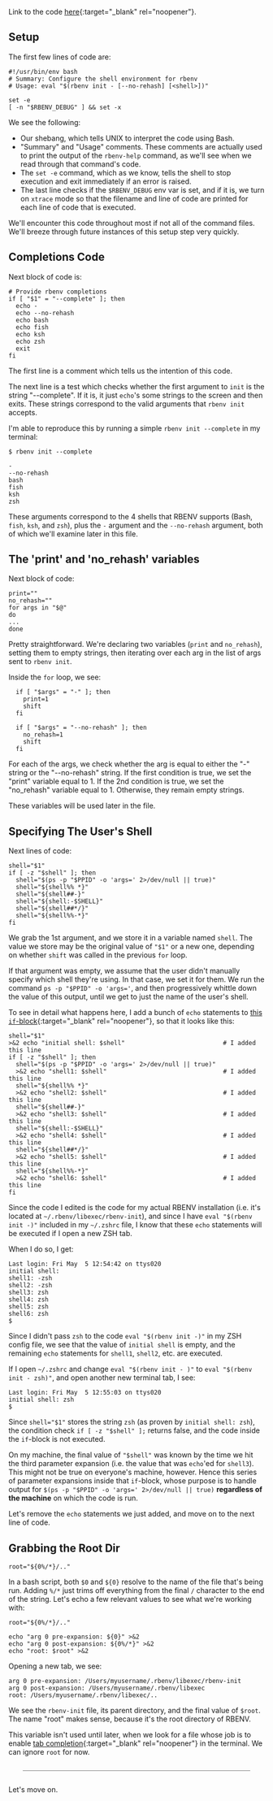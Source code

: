 
Link to the code [here](https://github.com/rbenv/rbenv/blob/c4395e58201966d9f90c12bd6b7342e389e7a4cb/libexec/rbenv-init){:target="_blank" rel="noopener"}.

## Setup

The first few lines of code are:

```
#!/usr/bin/env bash
# Summary: Configure the shell environment for rbenv
# Usage: eval "$(rbenv init - [--no-rehash] [<shell>])"

set -e
[ -n "$RBENV_DEBUG" ] && set -x
```

We see the following:

 - Our shebang, which tells UNIX to interpret the code using Bash.
 - "Summary" and "Usage" comments.  These comments are actually used to print the output of the `rbenv-help` command, as we'll see when we read through that command's code.
 - The `set -e` command, which as we know, tells the shell to stop execution and exit immediately if an error is raised.
 - The last line checks if the `$RBENV_DEBUG` env var is set, and if it is, we turn on `xtrace` mode so that the filename and line of code are printed for each line of code that is executed.

 We'll encounter this code throughout most if not all of the command files.  We'll breeze through future instances of this setup step very quickly.

## Completions Code

Next block of code is:

```
# Provide rbenv completions
if [ "$1" = "--complete" ]; then
  echo -
  echo --no-rehash
  echo bash
  echo fish
  echo ksh
  echo zsh
  exit
fi
```

The first line is a comment which tells us the intention of this code.

The next line is a test which checks whether the first argument to `init` is the string "--complete".  If it is, it just `echo`'s some strings to the screen and then exits.  These strings correspond to the valid arguments that `rbenv init` accepts.

I'm able to reproduce this by running a simple `rbenv init --complete` in my terminal:

```
$ rbenv init --complete

-
--no-rehash
bash
fish
ksh
zsh
```

These arguments correspond to the 4 shells that RBENV supports (Bash, `fish`, `ksh`, and `zsh`), plus the `-` argument and the `--no-rehash` argument, both of which we'll examine later in this file.

## The 'print' and 'no_rehash' variables

Next block of code:

```
print=""
no_rehash=""
for args in "$@"
do
...
done
```
Pretty straightforward.  We're declaring two variables (`print` and `no_rehash`), setting them to empty strings, then iterating over each arg in the list of args sent to `rbenv init`.

Inside the `for` loop, we see:

```
  if [ "$args" = "-" ]; then
    print=1
    shift
  fi

  if [ "$args" = "--no-rehash" ]; then
    no_rehash=1
    shift
  fi
```
For each of the args, we check whether the arg is equal to either the "-" string or the "--no-rehash" string.  If the first condition is true, we set the "print" variable equal to 1.  If the 2nd condition is true, we set the "no_rehash" variable equal to 1.  Otherwise, they remain empty strings.

These variables will be used later in the file.

## Specifying The User's Shell

Next lines of code:

```
shell="$1"
if [ -z "$shell" ]; then
  shell="$(ps -p "$PPID" -o 'args=' 2>/dev/null || true)"
  shell="${shell%% *}"
  shell="${shell##-}"
  shell="${shell:-$SHELL}"
  shell="${shell##*/}"
  shell="${shell%%-*}"
fi
```

We grab the 1st argument, and we store it in a variable named `shell`.  The value we store may be the original value of `"$1"` or a new one, depending on whether `shift` was called in the previous `for` loop.

If that argument was empty, we assume that the user didn't manually specify which shell they're using.  In that case, we set it for them.  We run the command `ps -p "$PPID" -o 'args='`, and then progressively whittle down the value of this output, until we get to just the name of the user's shell.

To see in detail what happens here, I add a bunch of `echo` statements to [this `if`-block](https://github.com/rbenv/rbenv/blob/c4395e58201966d9f90c12bd6b7342e389e7a4cb/libexec/rbenv-init#L35-L42){:target="_blank" rel="noopener"}, so that it looks like this:

```
shell="$1"
>&2 echo "initial shell: $shell"                           # I added this line
if [ -z "$shell" ]; then
  shell="$(ps -p "$PPID" -o 'args=' 2>/dev/null || true)"
  >&2 echo "shell1: $shell"                                # I added this line
  shell="${shell%% *}"
  >&2 echo "shell2: $shell"                                # I added this line
  shell="${shell##-}"
  >&2 echo "shell3: $shell"                                # I added this line
  shell="${shell:-$SHELL}"
  >&2 echo "shell4: $shell"                                # I added this line
  shell="${shell##*/}"
  >&2 echo "shell5: $shell"                                # I added this line
  shell="${shell%%-*}"
  >&2 echo "shell6: $shell"                                # I added this line
fi
```

Since the code I edited is the code for my actual RBENV installation (i.e. it's located at `~/.rbenv/libexec/rbenv-init`), and since I have `eval "$(rbenv init -)"` included in my `~/.zshrc` file, I know that these `echo` statements will be executed if I open a new ZSH tab.

When I do so, I get:

```
Last login: Fri May  5 12:54:42 on ttys020
initial shell:
shell1: -zsh
shell2: -zsh
shell3: zsh
shell4: zsh
shell5: zsh
shell6: zsh
$
```

Since I didn't pass `zsh` to the code `eval "$(rbenv init -)"` in my ZSH config file, we see that the value of `initial shell` is empty, and the remaining `echo` statements for `shell1`, `shell2`, etc. are executed.

If I open `~/.zshrc` and change `eval "$(rbenv init - )"` to `eval "$(rbenv init - zsh)"`, and open another new terminal tab, I see:

```
Last login: Fri May  5 12:55:03 on ttys020
initial shell: zsh
$
```

Since `shell="$1"` stores the string `zsh` (as proven by `initial shell: zsh`), the condition check `if [ -z "$shell" ];` returns false, and the code inside the `if`-block is not executed.

On my machine, the final value of `"$shell"` was known by the time we hit the third parameter expansion (i.e. the value that was `echo`'ed for `shell3`).  This might not be true on everyone's machine, however.  Hence this series of parameter expansions inside that `if`-block, whose purpose is to handle output for `$(ps -p "$PPID" -o 'args=' 2>/dev/null || true)` **regardless of the machine** on which the code is run.

Let's remove the `echo` statements we just added, and move on to the next line of code.

## Grabbing the Root Dir

```
root="${0%/*}/.."
```

In a bash script, both `$0` and `${0}` resolve to the name of the file that's being run.  Adding `%/*` just trims off everything from the final `/` character to the end of the string.  Let's echo a few relevant values to see what we're working with:

```
root="${0%/*}/.."

echo "arg 0 pre-expansion: ${0}" >&2
echo "arg 0 post-expansion: ${0%/*}" >&2
echo "root: $root" >&2
```

Opening a new tab, we see:

```
arg 0 pre-expansion: /Users/myusername/.rbenv/libexec/rbenv-init
arg 0 post-expansion: /Users/myusername/.rbenv/libexec
root: /Users/myusername/.rbenv/libexec/..
```

We see the `rbenv-init` file, its parent directory, and the final value of `$root`.  The name "root" makes sense, because it's the root directory of RBENV.

This variable isn't used until later, when we look for a file whose job is to enable [tab completion](https://web.archive.org/web/20230330150603/https://en.wikipedia.org/wiki/Command-line_completion){:target="_blank" rel="noopener"} in the terminal.  We can ignore `root` for now.

<div style="margin: 2em; border-bottom: 1px solid grey"></div>

Let's move on.
